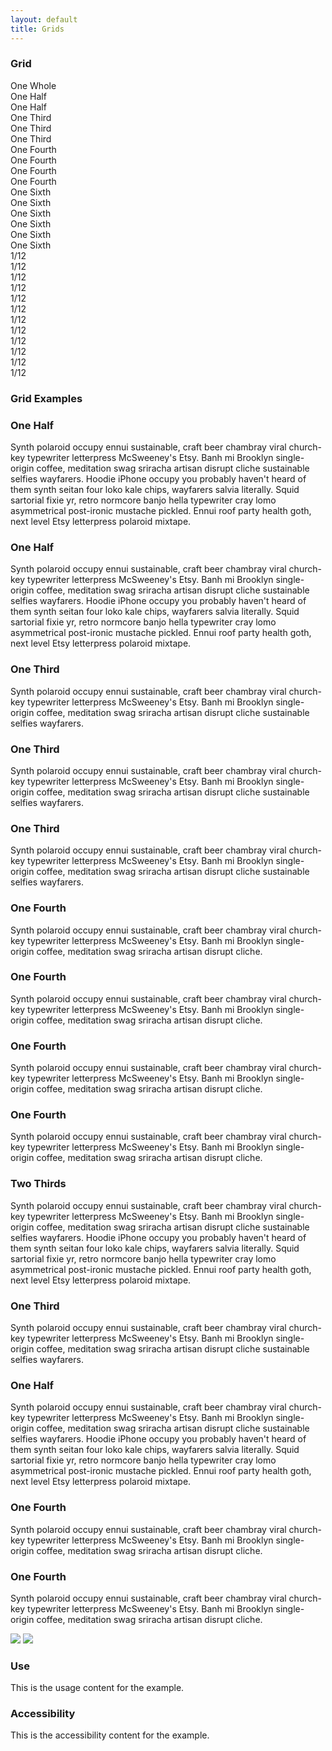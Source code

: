 ```yaml
---
layout: default
title: Grids
---
```


<div class="preview">

  <h3>Grid</h3>
  <div class="usa-grid-box usa-grid-box-example">
    <div class="usa-width-one-whole">One Whole</div>
    <div class="usa-width-one-half">One Half</div>
    <div class="usa-width-one-half usa-end-row">One Half</div>
    <div class="usa-width-one-third">One Third</div>
    <div class="usa-width-one-third">One Third</div>
    <div class="usa-width-one-third usa-end-row">One Third</div>
    <div class="usa-width-one-fourth">One Fourth</div>
    <div class="usa-width-one-fourth">One Fourth</div>
    <div class="usa-width-one-fourth">One Fourth</div>
    <div class="usa-width-one-fourth usa-end-row">One Fourth</div>
    <div class="usa-width-one-sixth">One Sixth</div>
    <div class="usa-width-one-sixth">One Sixth</div>
    <div class="usa-width-one-sixth">One Sixth</div>
    <div class="usa-width-one-sixth">One Sixth</div>
    <div class="usa-width-one-sixth">One Sixth</div>
    <div class="usa-width-one-sixth usa-end-row">One Sixth</div>
    <div class="usa-width-one-twelfth">1/12</div>
    <div class="usa-width-one-twelfth">1/12</div>
    <div class="usa-width-one-twelfth">1/12</div>
    <div class="usa-width-one-twelfth">1/12</div>
    <div class="usa-width-one-twelfth">1/12</div>
    <div class="usa-width-one-twelfth">1/12</div>
    <div class="usa-width-one-twelfth">1/12</div>
    <div class="usa-width-one-twelfth">1/12</div>
    <div class="usa-width-one-twelfth">1/12</div>
    <div class="usa-width-one-twelfth">1/12</div>
    <div class="usa-width-one-twelfth">1/12</div>
    <div class="usa-width-one-twelfth usa-end-row">1/12</div>
  </div>

  <h3>Grid Examples</h3>
  <div class="usa-grid-box usa-grid-box-example .usa-grid-box-examples">
    <div class="usa-width-one-half">
      <h3>One Half</h3>
      <p>Synth polaroid occupy ennui sustainable, craft beer chambray viral church-key typewriter letterpress McSweeney's Etsy. Banh mi Brooklyn single-origin coffee, meditation swag sriracha artisan disrupt cliche sustainable selfies wayfarers. Hoodie iPhone occupy you probably haven't heard of them synth seitan four loko kale chips, wayfarers salvia literally. Squid sartorial fixie yr, retro normcore banjo hella typewriter cray lomo asymmetrical post-ironic mustache pickled. Ennui roof party health goth, next level Etsy letterpress polaroid mixtape.</p>
    </div>
    <div class="usa-width-one-half usa-end-row">
      <h3>One Half</h3>
      <p>Synth polaroid occupy ennui sustainable, craft beer chambray viral church-key typewriter letterpress McSweeney's Etsy. Banh mi Brooklyn single-origin coffee, meditation swag sriracha artisan disrupt cliche sustainable selfies wayfarers. Hoodie iPhone occupy you probably haven't heard of them synth seitan four loko kale chips, wayfarers salvia literally. Squid sartorial fixie yr, retro normcore banjo hella typewriter cray lomo asymmetrical post-ironic mustache pickled. Ennui roof party health goth, next level Etsy letterpress polaroid mixtape.</p>
    </div>
    <div class="usa-width-one-third">
      <h3>One Third</h3>
      <p>Synth polaroid occupy ennui sustainable, craft beer chambray viral church-key typewriter letterpress McSweeney's Etsy. Banh mi Brooklyn single-origin coffee, meditation swag sriracha artisan disrupt cliche sustainable selfies wayfarers.</p>
    </div>
    <div class="usa-width-one-third">
      <h3>One Third</h3>
      <p>Synth polaroid occupy ennui sustainable, craft beer chambray viral church-key typewriter letterpress McSweeney's Etsy. Banh mi Brooklyn single-origin coffee, meditation swag sriracha artisan disrupt cliche sustainable selfies wayfarers.</p>
    </div>
    <div class="usa-width-one-third usa-end-row">
      <h3>One Third</h3>
      <p>Synth polaroid occupy ennui sustainable, craft beer chambray viral church-key typewriter letterpress McSweeney's Etsy. Banh mi Brooklyn single-origin coffee, meditation swag sriracha artisan disrupt cliche sustainable selfies wayfarers.</p>
    </div>
    <div class="usa-width-one-fourth">
      <h3>One Fourth</h3>
      <p>Synth polaroid occupy ennui sustainable, craft beer chambray viral church-key typewriter letterpress McSweeney's Etsy. Banh mi Brooklyn single-origin coffee, meditation swag sriracha artisan disrupt cliche.</p>
    </div>
    <div class="usa-width-one-fourth">
      <h3>One Fourth</h3>
      <p>Synth polaroid occupy ennui sustainable, craft beer chambray viral church-key typewriter letterpress McSweeney's Etsy. Banh mi Brooklyn single-origin coffee, meditation swag sriracha artisan disrupt cliche.</p>
    </div>
    <div class="usa-width-one-fourth">
      <h3>One Fourth</h3>
      <p>Synth polaroid occupy ennui sustainable, craft beer chambray viral church-key typewriter letterpress McSweeney's Etsy. Banh mi Brooklyn single-origin coffee, meditation swag sriracha artisan disrupt cliche.</p>
    </div>
    <div class="usa-width-one-fourth usa-end-row">
      <h3>One Fourth</h3>
      <p>Synth polaroid occupy ennui sustainable, craft beer chambray viral church-key typewriter letterpress McSweeney's Etsy. Banh mi Brooklyn single-origin coffee, meditation swag sriracha artisan disrupt cliche.</p>
    </div>
    <div class="usa-width-two-thirds">
      <h3>Two Thirds</h3>
      <p>Synth polaroid occupy ennui sustainable, craft beer chambray viral church-key typewriter letterpress McSweeney's Etsy. Banh mi Brooklyn single-origin coffee, meditation swag sriracha artisan disrupt cliche sustainable selfies wayfarers. Hoodie iPhone occupy you probably haven't heard of them synth seitan four loko kale chips, wayfarers salvia literally. Squid sartorial fixie yr, retro normcore banjo hella typewriter cray lomo asymmetrical post-ironic mustache pickled. Ennui roof party health goth, next level Etsy letterpress polaroid mixtape.</p>
    </div>
    <div class="usa-width-one-third usa-end-row">
      <h3>One Third</h3>
      <p>Synth polaroid occupy ennui sustainable, craft beer chambray viral church-key typewriter letterpress McSweeney's Etsy. Banh mi Brooklyn single-origin coffee, meditation swag sriracha artisan disrupt cliche sustainable selfies wayfarers.</p>
    </div>
    <div class="usa-width-one-half">
      <h3>One Half</h3>
      <p>Synth polaroid occupy ennui sustainable, craft beer chambray viral church-key typewriter letterpress McSweeney's Etsy. Banh mi Brooklyn single-origin coffee, meditation swag sriracha artisan disrupt cliche sustainable selfies wayfarers. Hoodie iPhone occupy you probably haven't heard of them synth seitan four loko kale chips, wayfarers salvia literally. Squid sartorial fixie yr, retro normcore banjo hella typewriter cray lomo asymmetrical post-ironic mustache pickled. Ennui roof party health goth, next level Etsy letterpress polaroid mixtape.</p>
    </div>
    <div class="usa-width-one-fourth">
      <h3>One Fourth</h3>
      <p>Synth polaroid occupy ennui sustainable, craft beer chambray viral church-key typewriter letterpress McSweeney's Etsy. Banh mi Brooklyn single-origin coffee, meditation swag sriracha artisan disrupt cliche.</p>
    </div>
    <div class="usa-width-one-fourth usa-end-row">
      <h3>One Fourth</h3>
      <p>Synth polaroid occupy ennui sustainable, craft beer chambray viral church-key typewriter letterpress McSweeney's Etsy. Banh mi Brooklyn single-origin coffee, meditation swag sriracha artisan disrupt cliche.</p>
    </div>   
  </div>

  <img src="{{ site.baseurl }}/assets/img/static/Grid_UI_v1.png">
  <img src="{{ site.baseurl }}/assets/img/static/Grid_Examples_UI_v1.png">  
</div>

<div class="usa-grid-box">
  <div class="usa-width-one-half">
    <h3>Use</h3>
    <p>This is the usage content for the example.</p>
  </div>
  <div class="usa-width-one-half">
    <h3>Accessibility</h3>
    <p>This is the accessibility content for the example.</p>
  </div>  
</div>